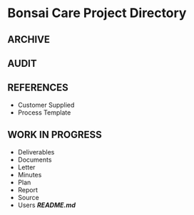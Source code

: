 # Bonsai Care Project Directory

## ARCHIVE
## AUDIT
## REFERENCES
* Customer Supplied
* Process Template
## WORK IN PROGRESS
* Deliverables
* Documents
* Letter
* Minutes
* Plan
* Report
* Source
* Users
***README.md***
